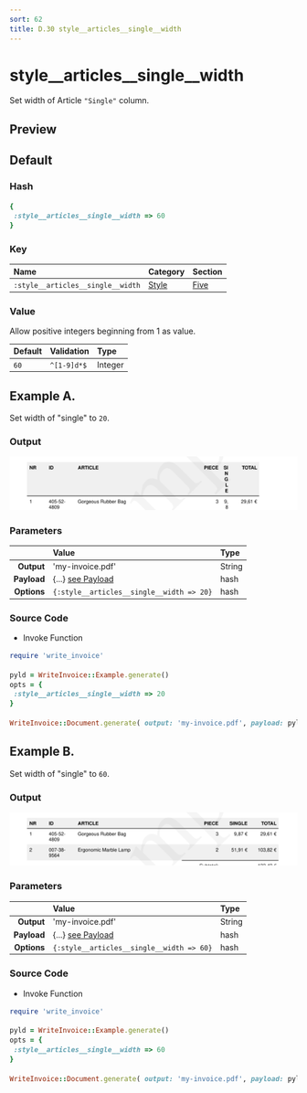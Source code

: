 ```yaml
---
sort: 62
title: D.30 style__articles__single__width
---
```

# style__articles__single__width

Set width of Article `"Single"` column.


## Preview

<div >
    <canvas id='canvas' search=':style__articles__single__width' palette='option_detail'></canvas>
</div>
<script src="../assets/js/marker.js"></script>  

 
## Default

### Hash

```ruby
{
 :style__articles__single__width => 60
} 
```

### Key

| **Name** | **Category** | **Section** |
| :--- | :--- | :--- |
| ```:style__articles__single__width``` |  [Style](./#style) | [Five](/sections/five) |

### Value

Allow positive integers beginning from 1 as value.

| **Default**| **Validation**| **Type** |
| :--- | :--- | :--- |
| ```60``` | ```^[1-9]d*$``` | Integer |

## Example A.

Set width of "single" to `20`.

### Output

<img src="../assets/images/options/style__articles__single__width--a.png">



### Parameters

| | **Value** | **Type** |
|------:|:------|:------|
| **Output** | 'my-invoice.pdf' | String |
| **Payload** | {...} [see Payload](../payload) | hash |
| **Options** | ```{:style__articles__single__width => 20}``` | hash |


### Source Code

* Invoke Function

```ruby
require 'write_invoice'
 
pyld = WriteInvoice::Example.generate()
opts = {
 :style__articles__single__width => 20
}
 
WriteInvoice::Document.generate( output: 'my-invoice.pdf', payload: pyld, options: opts )

```

## Example B.

Set width of "single" to `60`.

### Output

<img src="../assets/images/options/style__articles__single__width--b.png">



### Parameters

| | **Value** | **Type** |
|------:|:------|:------|
| **Output** | 'my-invoice.pdf' | String |
| **Payload** | {...} [see Payload](../payload) | hash |
| **Options** | ```{:style__articles__single__width => 60}``` | hash |


### Source Code

* Invoke Function

```ruby
require 'write_invoice'
 
pyld = WriteInvoice::Example.generate()
opts = {
 :style__articles__single__width => 60
}
 
WriteInvoice::Document.generate( output: 'my-invoice.pdf', payload: pyld, options: opts )

```

